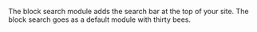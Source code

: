 The block search module adds the search bar at the top of your site. The block search goes as a default module with thirty bees.
